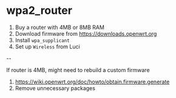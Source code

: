 # wpa2_router

1. Buy a router with 4MB or 8MB RAM
2. Download firmware from https://downloads.openwrt.org
3. Install `wpa_supplicant`
4. Set up `Wireless` from Luci

--

If router is 4MB, might need to rebuild a custom firmware

1. https://wiki.openwrt.org/doc/howto/obtain.firmware.generate
2. Remove unnecessary packages
